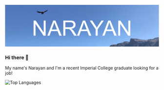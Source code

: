![header](header.png)

### Hi there 👋

My name's Narayan and I'm a recent Imperial College graduate looking for a job!

![Top Languages](https://github-readme-stats.vercel.app/api/top-langs/?username=narayan-k)

<!--
**narayan-k/narayan-k** is a ✨ _special_ ✨ repository because its `README.md` (this file) appears on your GitHub profile.

Here are some ideas to get you started:

- 🔭 I’m currently working on ...
- 🌱 I’m currently learning ...
- 👯 I’m looking to collaborate on ...
- 🤔 I’m looking for help with ...
- 💬 Ask me about ...
- 📫 How to reach me: ...
- 😄 Pronouns: ...
- ⚡ Fun fact: ...
-->
